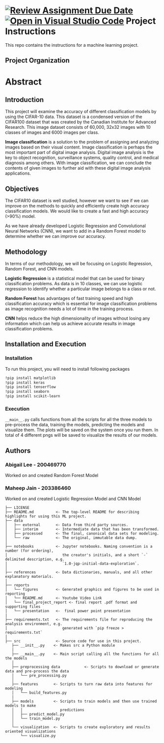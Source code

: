 [![Review Assignment Due Date](https://classroom.github.com/assets/deadline-readme-button-8d59dc4de5201274e310e4c54b9627a8934c3b88527886e3b421487c677d23eb.svg)](https://classroom.github.com/a/YCTbQ0qx)
[![Open in Visual Studio Code](https://classroom.github.com/assets/open-in-vscode-c66648af7eb3fe8bc4f294546bfd86ef473780cde1dea487d3c4ff354943c9ae.svg)](https://classroom.github.com/online_ide?assignment_repo_id=10597556&assignment_repo_type=AssignmentRepo)
Project Instructions
==============================

This repo contains the instructions for a machine learning project.

Project Organization
------------


# Abstract 

## Introduction 

This project will examine the accuracy of different classification models by using the CIFAR-10 data. This dataset is a condensed version of the CIFAR100 dataset that was created by the Canadian Institute for Advanced Research. This image dataset consists of 60,000, 32x32 images with 10 classes of images and 6000 images per class. 

**Image classification** is a solution to the problem of assigning and analyzing images based on their visual content. Image classification is perhaps the most important part of digital image analysis. Digital image analysis is the key to object recognition, surveillance systems, quality control, and medical diagnosis among others. With image classification, we can conclude the contents of given images to further aid with these digital image analysis applications. 

## Objectives 

The CIFAR10 dataset is well studied, however we want to see if we can improve on the methods to quickly and efficiently create high accuracy classification models. We would like to create a fast and high accuracy (>90%) model. 

As we have already developed Logistic Regression and Convolutional Neural Networks (CNN), we want to add in a Random Forest model to determine whether we can improve our accuracy. 

## Methodology 

In terms of our methodology, we will be focusing on Logistic Regression, Random Forest, and CNN models. 

**Logistic Regression** is a statistical model that can be used for binary classification problems. As data is in 10 classes, we can use logistic regression to identify whether a particular image belongs to a class or not. 

**Random Forest** has advantages of fast training speed and high classification accuracy which is essential for image classification problems as image recognition needs a lot of time in the training process. 

**CNN** helps reduce the high dimensionality of images without losing any information which can help us achieve accurate results in image classification problems. 


## Installation and Execution

### Installation

To run this project, you will need to install following packages

```bash
!pip install matplotlib
!pip install keras
!pip install tenserflow
!pip install seaborn
!pip install scikit-learn
```

### Execution

`__main__.py` calls functions from all the scripts for all the three models to pre-process the data, training the models, predicting the models and visualize them. The plots will be saved on the system once you run them. In total of 4 different pngs will be saved to visualize the results of our models.


## Authors
### Abigail Lee - 200469770 
Worked on and created Random Forest Model
### Maheep Jain - 203386460
Worked on and created Logistic Regression Model and CNN Model


    ├── LICENSE
    ├── README.md          <- The top-level README for describing highlights for using this ML project.
    ├── data
    │   ├── external       <- Data from third party sources.
    │   ├── interim        <- Intermediate data that has been transformed.
    │   ├── processed      <- The final, canonical data sets for modeling.
    │   └── raw            <- The original, immutable data dump.
    │
    ├── notebooks          <- Jupyter notebooks. Naming convention is a number (for ordering),
    │                         the creator's initials, and a short `-` delimited description, e.g.
    │                         `1.0-jqp-initial-data-exploration`.
    │
    ├── references         <- Data dictionaries, manuals, and all other explanatory materials.
    │
    ├── reports            
    │   └── figures        <- Generated graphics and figures to be used in reporting
    │   └── README.md      <- Youtube Video Link
    │   └── final_project_report <- final report .pdf format and supporting files
    │   └── presentation   <-  final power point presentation 
    |
    ├── requirements.txt   <- The requirements file for reproducing the analysis environment, e.g.
    │                         generated with `pip freeze > requirements.txt`
    │
    ├── src                <- Source code for use in this project.
       ├── __init__.py    <- Makes src a Python module
       |
       ├── __main__.py    <- Main script calling all the functions for all the models
       │
       ├── preprocessing data           <- Scripts to download or generate data and pre-process the data
       │   └── pre_processing.py
       │
       ├── features       <- Scripts to turn raw data into features for modeling
       │   └── build_features.py
       |
       ├── models         <- Scripts to train models and then use trained models to make
       │   │                 predictions
       │   ├── predict_model.py
       │   └── train_model.py
       │
       └── visualization  <- Scripts to create exploratory and results oriented visualizations
           └── visualize.py           

